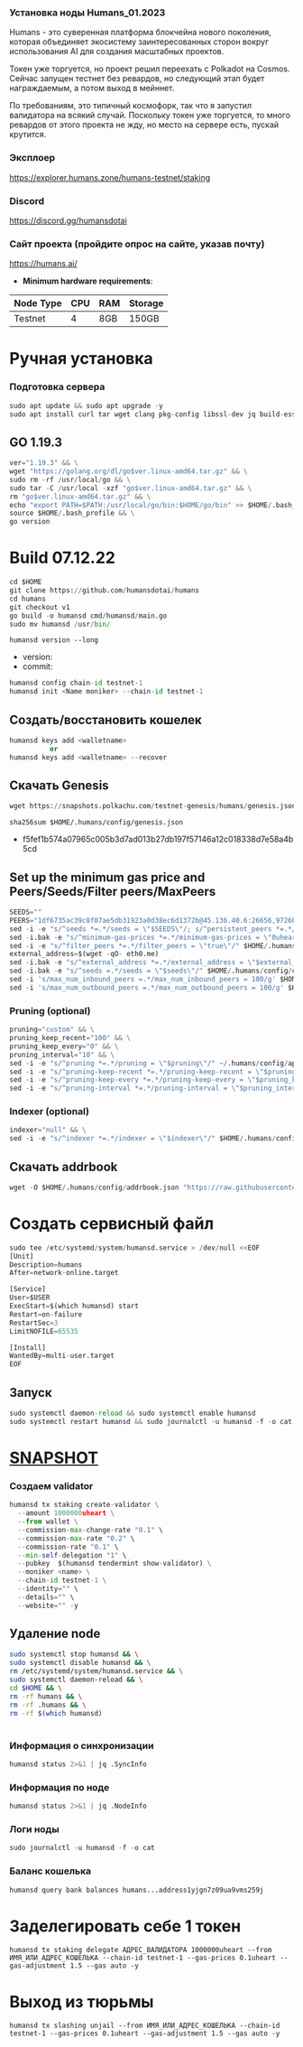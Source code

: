 ### Установка ноды Humans_01.2023

Humans - это суверенная платформа блокчейна нового поколения, которая объединяет экосистему заинтересованных сторон вокруг использования AI для создания масштабных проектов.

Токен уже торгуется, но проект решил переехать с Polkadot на Cosmos. Сейчас запущен тестнет без ревардов, но следующий этап будет награждаемым, а потом выход в мейннет.

По требованиям, это типичный космофорк, так что я запустил валидатора на всякий случай. Поскольку токен уже торгуется, то много ревардов от этого проекта не жду, но место на сервере есть, пускай крутится.



### Эксплоер 

https://explorer.humans.zone/humans-testnet/staking

### Discord 

https://discord.gg/humansdotai

### Сайт проекта (пройдите опрос на сайте, указав почту)
 
https://humans.ai/



- **Minimum hardware requirements**:

| Node Type |CPU | RAM  | Storage  | 
|-----------|----|------|----------|
| Testnet   |   4|  8GB | 150GB    |


# Ручная установка

### Подготовка сервера

```python
sudo apt update && sudo apt upgrade -y
sudo apt install curl tar wget clang pkg-config libssl-dev jq build-essential bsdmainutils git make ncdu gcc git jq chrony liblz4-tool -y
```

## GO 1.19.3

```python
ver="1.19.3" && \
wget "https://golang.org/dl/go$ver.linux-amd64.tar.gz" && \
sudo rm -rf /usr/local/go && \
sudo tar -C /usr/local -xzf "go$ver.linux-amd64.tar.gz" && \
rm "go$ver.linux-amd64.tar.gz" && \
echo "export PATH=$PATH:/usr/local/go/bin:$HOME/go/bin" >> $HOME/.bash_profile && \
source $HOME/.bash_profile && \
go version
```

# Build 07.12.22
```python
cd $HOME
git clone https://github.com/humansdotai/humans
cd humans
git checkout v1
go build -o humansd cmd/humansd/main.go
sudo mv humansd /usr/bin/
```
`humansd version --long`
- version:
- commit: 

```python
humansd config chain-id testnet-1
humansd init <Name moniker> --chain-id testnet-1
```    

## Создать/восстановить кошелек
```python
humansd keys add <walletname>
          or 
humansd keys add <walletname> --recover
```

## Скачать Genesis
```python
wget https://snapshots.polkachu.com/testnet-genesis/humans/genesis.json -O $HOME/.humans/config/genesis.json

```
`sha256sum $HOME/.humans/config/genesis.json`
+ f5fef1b574a07965c005b3d7ad013b27db197f57146a12c018338d7e58a4b5cd

## Set up the minimum gas price and Peers/Seeds/Filter peers/MaxPeers
```python
SEEDS=""
PEERS="1df6735ac39c8f07ae5db31923a0d38ec6d1372b@45.136.40.6:26656,9726b7ba17ee87006055a9b7a45293bfd7b7f0fc@45.136.40.16:26656,6e84cde074d4af8a9df59d125db3bf8d6722a787@45.136.40.18:26656,eda3e2255f3c88f97673d61d6f37b243de34e9d9@45.136.40.13:26656,4de8c8acccecc8e0bed4a218c2ef235ab68b5cf2@45.136.40.12:26656"
sed -i -e "s/^seeds *=.*/seeds = \"$SEEDS\"/; s/^persistent_peers *=.*/persistent_peers = \"$PEERS\"/" $HOME/.humans/config/config.toml
sed -i.bak -e "s/^minimum-gas-prices *=.*/minimum-gas-prices = \"0uheart\"/;" ~/.humans/config/app.toml
sed -i -e "s/^filter_peers *=.*/filter_peers = \"true\"/" $HOME/.humans/config/config.toml
external_address=$(wget -qO- eth0.me) 
sed -i.bak -e "s/^external_address *=.*/external_address = \"$external_address:26656\"/" $HOME/.humans/config/config.toml
sed -i.bak -e "s/^seeds =.*/seeds = \"$seeds\"/" $HOME/.humans/config/config.toml
sed -i 's/max_num_inbound_peers =.*/max_num_inbound_peers = 100/g' $HOME/.humans/config/config.toml
sed -i 's/max_num_outbound_peers =.*/max_num_outbound_peers = 100/g' $HOME/.humans/config/config.toml

```
### Pruning (optional)
```python
pruning="custom" && \
pruning_keep_recent="100" && \
pruning_keep_every="0" && \
pruning_interval="10" && \
sed -i -e "s/^pruning *=.*/pruning = \"$pruning\"/" ~/.humans/config/app.toml && \
sed -i -e "s/^pruning-keep-recent *=.*/pruning-keep-recent = \"$pruning_keep_recent\"/" ~/.humans/config/app.toml && \
sed -i -e "s/^pruning-keep-every *=.*/pruning-keep-every = \"$pruning_keep_every\"/" ~/.humans/config/app.toml && \
sed -i -e "s/^pruning-interval *=.*/pruning-interval = \"$pruning_interval\"/" ~/.humans/config/app.toml
```
### Indexer (optional) 
```python
indexer="null" && \
sed -i -e "s/^indexer *=.*/indexer = \"$indexer\"/" $HOME/.humans/config/config.toml
```

## Скачать addrbook
```python
wget -O $HOME/.humans/config/addrbook.json "https://raw.githubusercontent.com/obajay/nodes-Guides/main/Humans/addrbook.json"
```


# Создать сервисный файл
```python
sudo tee /etc/systemd/system/humansd.service > /dev/null <<EOF
[Unit]
Description=humans
After=network-online.target

[Service]
User=$USER
ExecStart=$(which humansd) start
Restart=on-failure
RestartSec=3
LimitNOFILE=65535

[Install]
WantedBy=multi-user.target
EOF
```

## Запуск
```python
sudo systemctl daemon-reload && sudo systemctl enable humansd
sudo systemctl restart humansd && sudo journalctl -u humansd -f -o cat
```

[SNAPSHOT](https://polkachu.com/testnets/humans/snapshots)
=


### Создаем validator
```python
humansd tx staking create-validator \
  --amount 1000000uheart \
  --from wallet \
  --commission-max-change-rate "0.1" \
  --commission-max-rate "0.2" \
  --commission-rate "0.1" \
  --min-self-delegation "1" \
  --pubkey  $(humansd tendermint show-validator) \
  --moniker <name> \
  --chain-id testnet-1 \
  --identity="" \
  --details="" \
  --website="" -y
```

## Удаление node
```bash
sudo systemctl stop humansd && \
sudo systemctl disable humansd && \
rm /etc/systemd/system/humansd.service && \
sudo systemctl daemon-reload && \
cd $HOME && \
rm -rf humans && \
rm -rf .humans && \
rm -rf $(which humansd)
```
#
### Информация о синхронизации
```python
humansd status 2>&1 | jq .SyncInfo
```
### Информация по ноде
```python
humansd status 2>&1 | jq .NodeInfo
```
### Логи ноды
```python
sudo journalctl -u humansd -f -o cat
```
### Баланс кошелька
```python
humansd query bank balances humans...address1yjgn7z09ua9vms259j
```
# Заделегировать себе 1 токен
```humansd tx staking delegate АДРЕС_ВАЛИДАТОРА 1000000uheart --from ИМЯ_ИЛИ_АДРЕС_КОШЕЛЬКА --chain-id testnet-1 --gas-prices 0.1uheart --gas-adjustment 1.5 --gas auto -y ```

# Выход из тюрьмы
```humansd tx slashing unjail --from ИМЯ_ИЛИ_АДРЕС_КОШЕЛЬКА --chain-id testnet-1 --gas-prices 0.1uheart --gas-adjustment 1.5 --gas auto -y```
